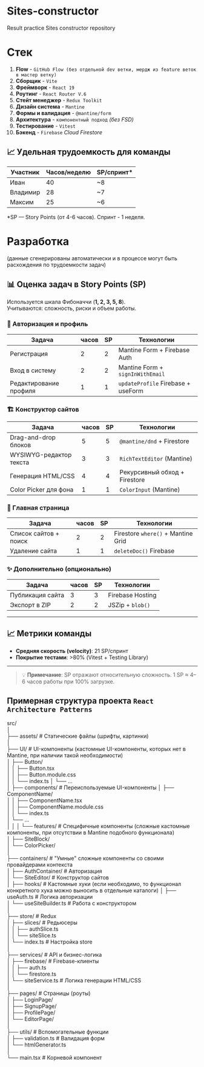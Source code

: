 
# Sites-constructor
Result practice Sites constructor repository

# Стек
1. **Flow** - `GitHub Flow (без отдельной dev ветки, мердж из feature веток в мастер ветку)`
2. **Сборщик** - `Vite`
3. **Фреймворк** - `React 19`
4. **Роутинг** - `React Router V.6`
5. **Стейт менеджер** - `Redux Toolkit`
6. **Дизайн система** - `Mantine`
7. **Формы и валидация** - `@mantine/form`
8. **Архитектура** - `компонентный подход` *(без FSD)*
9. **Тестирование** - `Vitest`
10. **Бэкенд** - `Firebase` *Cloud Firestore*


## 📈 Удельная трудоемкость для команды
| Участник | Часов/неделю| SP/спринт* |  
|----------|-------------|------------|  
| Иван     | 40          | ~8          |  
| Владимир | 28          | ~7          |  
| Максим   | 25          | ~6          |

*SP — Story Points (от 4-6 часов). Спринт - 1 неделя.

# Разработка 
(данные сгенерированы автоматически и в процессе могут быть расхождения по трудоемкости задач)
## 📊 Оценка задач в Story Points (SP)

Используется шкала Фибоначчи (**1, 2, 3, 5, 8**).  
Учитываются: сложность, риски и объем работы.

### 🔐 Авторизация и профиль
| Задача                     |часов| SP | Технологии                          |  
|----------------------------|-----|----|-------------------------------------|  
| Регистрация                | 2   | 2  | Mantine Form + Firebase Auth        |  
| Вход в систему             | 2   | 2  | Mantine Form + `signInWithEmail`    |  
| Редактирование профиля     | 1   | 1  | `updateProfile` Firebase + useForm  |  

### 🏗️ Конструктор сайтов
| Задача                     |часов| SP | Технологии                          |  
|----------------------------|-----|----|-------------------------------------|  
| Drag-and-drop блоков       | 5   | 5  | `@mantine/dnd` + Firestore          |  
| WYSIWYG-редактор текста    | 3   | 3  | `RichTextEditor` (Mantine)          |  
| Генерация HTML/CSS         | 4   | 4  | Рекурсивный обход + Firestore       |  
| Color Picker для фона      | 1   | 1  | `ColorInput` (Mantine)              |  

### 📂 Главная страница
| Задача                     |часов| SP | Технологии                          |  
|----------------------------|-----|----|-------------------------------------|  
| Список сайтов + поиск      | 2   | 2  | Firestore `where()` + Mantine Grid  |  
| Удаление сайта             | 1   | 1  | `deleteDoc()` Firebase              |  

### ✨ Дополнительно (опционально)
| Задача                     |часов| SP | Технологии                          |  
|----------------------------|-----|----|-------------------------------------|  
| Публикация сайта           | 3   | 3  | Firebase Hosting                    |  
| Экспорт в ZIP              | 2   | 2  | JSZip + `blob()`                    |  

---

## 📈 Метрики команды
- **Средняя скорость (velocity)**: 21 SP/спринт
- **Покрытие тестами**: >80% (Vitest + Testing Library)

---

> 💡 **Примечание**: SP отражают относительную сложность. 1 SP ≈ 4–6 часов работы при 100% загрузке.


## Примерная структура проекта `React Architecture Patterns`
src/  
│  
├── assets/ # Статические файлы (шрифты, картинки)  
│  
├── UI/ # UI-компоненты (кастомные UI-компоненты, которых нет в Mantine, при наличии такой необходимости)  
│ ├── Button/  
│ │ ├── Button.tsx  
│ │ ├── Button.module.css  
│ │ └── index.ts
│ └── ...  
│ 
├── components/ # Переиспользуемые UI-компоненты
│ ├── ComponentName/  
│ │ ├── ComponentName.tsx  
│ │ ├── ComponentName.module.css  
│ │ └── index.ts  
│ └── ...  
│ │
│ └── features/ # Специфичные компоненты (сложные кастомные компоненты, при отсутствии в Mantine подобного функционала)  
│   ├── SiteBlock/  
│   └── ColorPicker/  
│  
├── containers/ # "Умные" сложные компоненты со своими провайдерами контекста  
│ ├── AuthContainer/ # Авторизация  
│ └── SiteEditor/ # Конструктор сайтов  
│
├── hooks/ # Кастомные хуки (если необходимо, то функционал конкретного хука можно выносить в отдельные каталоги) 
│ ├── useAuth.ts # Логика авторизации  
│ └── useSiteBuilder.ts # Работа с конструктором  
│  
├── store/ # Redux  
│ ├── slices/ # Редьюсеры  
│ │ ├── authSlice.ts  
│ │ └── siteSlice.ts  
│ └── index.ts # Настройка store  
│  
├── services/ # API и бизнес-логика  
│ ├── firebase/ # Firebase-клиенты  
│ │ ├── auth.ts  
│ │ └── firestore.ts  
│ └── siteService.ts # Логика генерации HTML/CSS  
│  
├── pages/ # Страницы (роуты)  
│ ├── LoginPage/  
│ ├── SignupPage/  
│ ├── ProfilePage/  
│ └── EditorPage/  
│  
├── utils/ # Вспомогательные функции  
│ ├── validation.ts # Валидация форм  
│ └── htmlGenerator.ts  
│  
└── main.tsx # Корневой компонент
